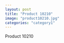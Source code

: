```yaml
---
layout: post
title: "Product 10210"
image: "product10210.jpg"
categories: "category1"
---
```

Product 10210
